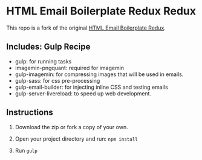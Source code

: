 HTML Email Boilerplate Redux Redux
==============================================

This repo is a fork of the original [HTML Email Boilerplate Redux](https://github.com/centralcollegenottingham/HTML-Email-Boilerplate-Redux).

## Includes: Gulp Recipe

- gulp: for running tasks
- imagemin-pngquant: required for imagemin
- gulp-imagemin: for compressing images that will be used in emails. 
- gulp-sass: for css pre-processing
- gulp-email-builder: for injecting inline CSS and testing emails
- gulp-server-livereload: to speed up web development. 


## Instructions

1. Download the zip or fork a copy of your own. 

2. Open your project directory and run: `npm install`

3. Run `gulp` 